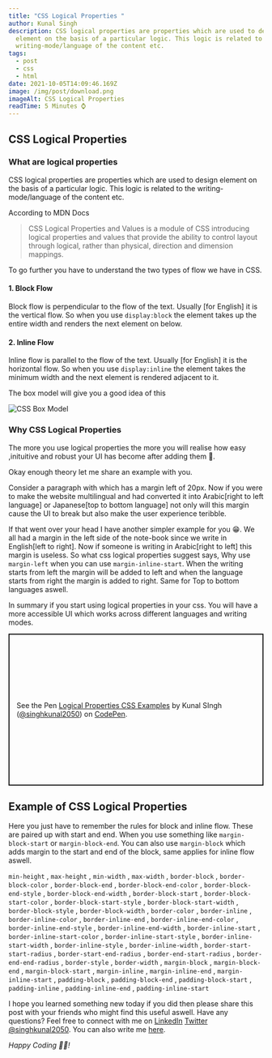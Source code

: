 ```yaml
---
title: "CSS Logical Properties "
author: Kunal Singh
description: CSS logical properties are properties which are used to design
  element on the basis of a particular logic. This logic is related to the
  writing-mode/language of the content etc.
tags:
  - post
  - css
  - html
date: 2021-10-05T14:09:46.169Z
image: /img/post/download.png
imageAlt: CSS Logical Properties
readTime: 5 Minutes ⌚
---
```

## CSS Logical Properties 

### What are logical properties 
CSS logical properties are properties which are used to design element on the basis of a particular logic. This logic is related to the writing-mode/language of the content etc.

According to MDN Docs
> CSS Logical Properties and Values is a module of CSS introducing logical properties and values that provide the ability to control layout through logical, rather than physical, direction and dimension mappings.

To go further you have to understand the two types of flow we have in CSS.

#### 1. Block Flow 

Block flow is perpendicular to the flow of the text. Usually [for English] it is the vertical flow. So when you use ```display:block``` the element takes up the entire width and renders the next element on below. 

#### 2. Inline Flow 

Inline flow is parallel to the flow of the text. Usually [for English] it is the horizontal flow. So when you use ```display:inline``` the element takes the minimum width and the next element is rendered adjacent to it.

The box model will give you a good idea of this 

![CSS Box Model](https://web-dev.imgix.net/image/VbAJIREinuYvovrBzzvEyZOpw5w1/GezxDZXkJgkMevkKg39M.png?auto=format&w=845)


### Why CSS Logical Properties
The more you use logical properties the more you will realise how easy ,inituitive and robust your UI has become after adding them 🚀. 

Okay enough theory let me share an example with you.

Consider a paragraph with which has a margin left of 20px. Now if you were to make the website multilingual and had converted it into Arabic[right to left language] or Japanese[top to bottom language] not only will this margin cause the UI to break but also make the user experience teribble.

If that went over your head I have another simpler example for you 😁. We all had a margin in the left side of the note-book since we write in English[left to right]. Now if someone is writing in Arabic[right to left] this margin is useless. So what css logical properties suggest says, Why use ```margin-left``` when you can use ```margin-inline-start```. When the writing starts from left the margin will be added to left and when the language starts from right the margin is added to right. Same for Top to bottom languages aswell.  

In summary if you start using logical properties in your css. You will have a more accessible UI which works across different languages and writing modes.


<p class="codepen" data-height="300" data-theme-id="dark" data-default-tab="html,result" data-slug-hash="bGWJvXO" data-preview="true" data-user="singhkunal2050" style="height: 300px; box-sizing: border-box; display: flex; align-items: center; justify-content: center; border: 2px solid; margin: 1em 0; padding: 1em;">
  <span>See the Pen <a href="https://codepen.io/singhkunal2050/pen/RwgmowR">
  Logical Properties CSS Examples</a> by Kunal SIngh  (<a href="https://codepen.io/singhkunal2050">@singhkunal2050</a>)
  on <a href="https://codepen.io">CodePen</a>.</span>
</p>
<script async src="https://cpwebassets.codepen.io/assets/embed/ei.js"></script>

## Example of CSS Logical Properties

Here you just have to remember the rules for block and inline flow. These are paired up with start and end. When you use something like   ```margin-block-start``` or   ```margin-block-end```. You can also use  ```margin-block``` which adds  margin to the start and end of the block, same applies for inline flow aswell.

```min-height```  ,
```max-height```  ,
```min-width```  ,
```max-width```  ,
```border-block``` ,
```border-block-color``` ,
```border-block-end``` ,
```border-block-end-color``` ,
```border-block-end-style``` ,
```border-block-end-width``` ,
```border-block-start``` ,
```border-block-start-color``` ,
```border-block-start-style``` ,
```border-block-start-width``` ,
```border-block-style``` ,
```border-block-width``` ,
```border-color``` ,
```border-inline``` ,
```border-inline-color``` ,
```border-inline-end``` ,
```border-inline-end-color``` ,
```border-inline-end-style``` ,
```border-inline-end-width``` ,
```border-inline-start``` ,
```border-inline-start-color``` ,
```border-inline-start-style``` ,
```border-inline-start-width``` ,
```border-inline-style``` ,
```border-inline-width``` ,
```border-start-start-radius``` ,
```border-start-end-radius``` ,
```border-end-start-radius``` ,
```border-end-end-radius``` ,
```border-style``` ,
```border-width``` ,
```margin-block``` ,
```margin-block-end``` ,
```margin-block-start``` ,
```margin-inline``` ,
```margin-inline-end``` ,
```margin-inline-start``` ,
```padding-block``` ,
```padding-block-end``` ,
```padding-block-start``` ,
```padding-inline``` ,
```padding-inline-end``` ,
```padding-inline-start```

I hope you learned something new today if you did then please share this post with your friends who might find this useful aswell. Have any questions? Feel free to connect with me on     <a href="//linkedin.com/in/singhkunal2050" target="_blank">LinkedIn</a> <a href="//twitter.com/singhkunal2050" target="_blank">Twitter</a>  <a href="/" target="_blank">@singhkunal2050</a>. You can also write me <a href="/#contact" target="_blank">here</a>.

*Happy Coding 👩‍💻!*